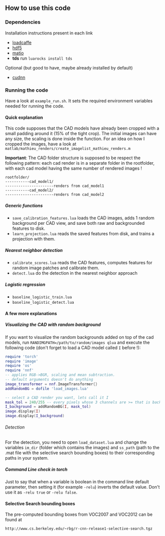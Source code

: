 ## How to use this code

### Dependencies
Installation instructions present in each link

  * [loadcaffe](https://github.com/szagoruyko/loadcaffe)
  * [hdf5](https://github.com/deepmind/torch-hdf5/blob/master/doc/usage.md)
  * [matio](https://github.com/soumith/matio-ffi.torch)
  * **tds** run `luarocks install tds`

Optional (but good to have, maybe already installed by default)
  * [cudnn](https://github.com/soumith/cudnn.torch)

### Running the code
Have a look at `example_run.sh`. It sets the required environment variables needed for running the code.



#### Quick explanation
This code supposes that the CAD models have already been cropped with a small padding around it (15% of the tight crop). The initial images can have any size, the scaling is done inside the function. For an idea on how I cropped the images, have a look at `matlab/mathieu_renders/create_imagelist_mathieu_renders.m`

**Important**: The CAD folder structure is supposed to be respect the following pattern: each cad render is in a separate folder in the rootfolder, with each cad model having the same number of rendered images !
```
rootfolder/
-----------cad_model1/
----------------------renders from cad_model1
-----------cad_model2/
----------------------renders from cad_model2
```

##### Generic functions
  * `save_calibration_features.lua` loads the CAD images, adds 1 random background per CAD view, and save both raw and backgrounded features to disk.
  * `learn_projection.lua` reads the saved features from disk, and trains a projection with them.

##### Nearest neighbor detection
  * `calibrate_scores.lua` reads the CAD features, computes features for random image patches and calibrate them.
  * `detect.lua` do the detection in the nearest neighbor approach

##### Logistic regression
  * `baseline_logistic_train.lua`
  * `baseline_logistic_detect.lua`


#### A few more explanations
##### Visualizing the CAD with random background
If you want to visualize the random backgrounds added on top of the cad models, run `RANDIMGPATH=/path/to/random/images qlua` and execute the following code (don't forget to load a CAD model called `I` before !):
```lua
require 'torch'
require 'image'
require 'os'
require 'nnf'
-- applies RGB->BGR, scaling and mean subtraction.
-- default arguments doesn't do anything
image_transformer = nnf.ImageTransformer{}
addRandomBG = dofile 'load_images.lua'

-- select a CAD render you want, lets call it I
mask_tol = 240/255 -- every pixels whose 3 channels are >= that is background
I_background = addRandomBG(I, mask_tol)
image.display(I)
image.display(I_background)
```

###### Detection
For the detection, you need to open `load_dataset.lua` and change the variables
`im_dir` (folder which contains the images) and `ss_path` (path to the .mat file
with the selective search bounding boxes) to their corresponding paths in your system.

##### Command Line check in torch
Just to say that when a variable is boolean in the command line default parameter,
then setting it (for example `-relu`) inverts the default value. Don't use it as
`-relu true` or `-relu false`.

#### Selective Search bounding boxes
The pre-computed bounding boxes from VOC2007 and VOC2012 can be found at
```
http://www.cs.berkeley.edu/~rbg/r-cnn-release1-selective-search.tgz
```

